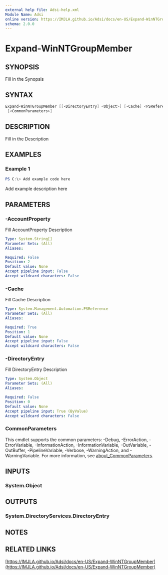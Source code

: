 ```yaml
---
external help file: Adsi-help.xml
Module Name: Adsi
online version: https://IMJLA.github.io/Adsi/docs/en-US/Expand-WinNTGroupMember
schema: 2.0.0
---
```


# Expand-WinNTGroupMember

## SYNOPSIS
Fill in the Synopsis

## SYNTAX

```powershell
Expand-WinNTGroupMember [[-DirectoryEntry] <Object>] [-Cache] <PSReference> [[-AccountProperty] <String[]>]
 [<CommonParameters>]
```

## DESCRIPTION
Fill in the Description

## EXAMPLES

### Example 1
```powershell
PS C:\> Add example code here
```

Add example description here

## PARAMETERS

### -AccountProperty
Fill AccountProperty Description

```yaml
Type: System.String[]
Parameter Sets: (All)
Aliases:

Required: False
Position: 2
Default value: None
Accept pipeline input: False
Accept wildcard characters: False
```

### -Cache
Fill Cache Description

```yaml
Type: System.Management.Automation.PSReference
Parameter Sets: (All)
Aliases:

Required: True
Position: 1
Default value: None
Accept pipeline input: False
Accept wildcard characters: False
```

### -DirectoryEntry
Fill DirectoryEntry Description

```yaml
Type: System.Object
Parameter Sets: (All)
Aliases:

Required: False
Position: 0
Default value: None
Accept pipeline input: True (ByValue)
Accept wildcard characters: False
```

### CommonParameters
This cmdlet supports the common parameters: -Debug, -ErrorAction, -ErrorVariable, -InformationAction, -InformationVariable, -OutVariable, -OutBuffer, -PipelineVariable, -Verbose, -WarningAction, and -WarningVariable. For more information, see [about_CommonParameters](http://go.microsoft.com/fwlink/?LinkID=113216).

## INPUTS

### System.Object

## OUTPUTS

### System.DirectoryServices.DirectoryEntry

## NOTES

## RELATED LINKS

[https://IMJLA.github.io/Adsi/docs/en-US/Expand-WinNTGroupMember](https://IMJLA.github.io/Adsi/docs/en-US/Expand-WinNTGroupMember)


